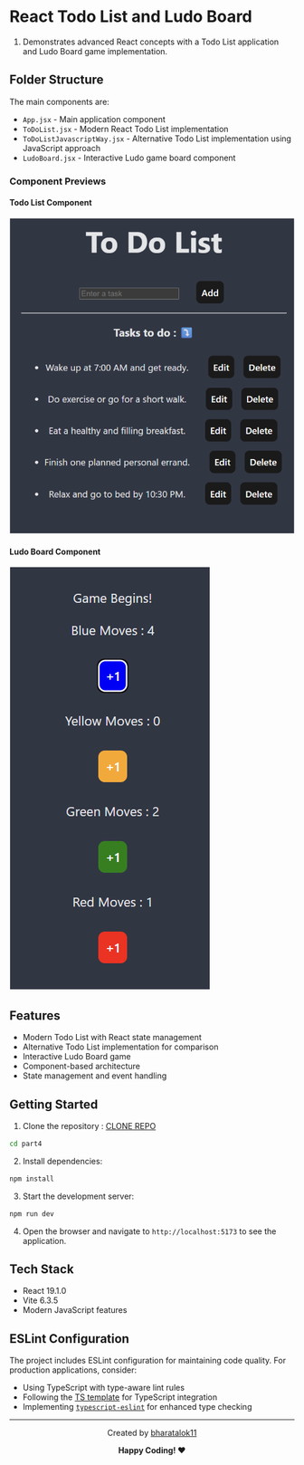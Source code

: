 # React Todo List and Ludo Board

1. Demonstrates advanced React concepts with a Todo List application and Ludo Board game implementation.

## Folder Structure

The main components are:
- `App.jsx` - Main application component
- `ToDoList.jsx` - Modern React Todo List implementation
- `ToDoListJavascriptWay.jsx` - Alternative Todo List implementation using JavaScript approach
- `LudoBoard.jsx` - Interactive Ludo game board component

### Component Previews

#### Todo List Component
![Todo List Interface](./src/assets/ToDo.png)

#### Ludo Board Component
![Ludo Game Interface](./src/assets/LudoButtons.png)

## Features

- Modern Todo List with React state management
- Alternative Todo List implementation for comparison
- Interactive Ludo Board game
- Component-based architecture
- State management and event handling

## Getting Started

1. Clone the repository : [CLONE REPO](https://github.com/bharatalok11/React-Apna-College.git)

```bash
cd part4
```

2. Install dependencies:
```bash
npm install
```

3. Start the development server:
```bash
npm run dev
```

4. Open the browser and navigate to `http://localhost:5173` to see the application.


## Tech Stack

- React 19.1.0
- Vite 6.3.5
- Modern JavaScript features


## ESLint Configuration

The project includes ESLint configuration for maintaining code quality. For production applications, consider:
- Using TypeScript with type-aware lint rules
- Following the [TS template](https://github.com/vitejs/vite/tree/main/packages/create-vite/template-react-ts) for TypeScript integration
- Implementing [`typescript-eslint`](https://typescript-eslint.io) for enhanced type checking

<hr/>
<div align="center">

Created by [bharatalok11](https://github.com/bharatalok11)

**Happy Coding! ❤️**

</div>
